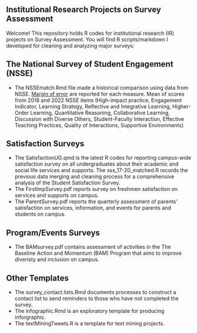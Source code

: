 ## Institutional Research Projects on Survey Assessment
Welcome! This repository holds R codes for institutional research (IR) projects on Survey Assessment. You will find R scripts/markdown I developed for cleaning and analyzing major surveys:

## The National Survey of Student Engagement (NSSE)
- The NSSEmatch.Rmd file made a historical comparison using data from NSSE. [Margin of error](https://en.wikipedia.org/wiki/Margin_of_error) are reported for each measure. Mean of scores from 2018 and 2022 NSSE items (High-impact practice, Engagement Indicator, Learning Strategy, Reflective and Integrative Learning, Higher-Order Learning, Quantitative Reasoning, Collaborative Learning, Discussion with Diverse Others, Student-Faculty Interaction, Effective Teaching Practices, Quality of Interactions, Supportive Environments)

## Satisfaction Surveys
- The SatisfactionUG.qmd is the latest R codes for reporting campus-wide satisfaction survey on all undergraduates about their academic and social life services and supports. The sss_17-20_matched.R records the previous data merging and cleaning process for a comprehensive analysis of the Student Satisfaction Survey.
- The FirstImpSurvey.pdf reports survey on freshmen satisfaction on services and supports on campus.
- The ParentSurvey.pdf reports the quarterly assessment of parents' satisfaction on services, information, and events for parents and students on campus.

## Program/Events Surveys
- The BAMsurvey.pdf contains assessment of activities in the The Baseline Action and Momentum (BAM) Program that aims to improve diveristy and inclusion on campus.

## Other Templates
- The survey_contact.lists.Rmd documents processes to construct a contact list to send reminders to those who have not completed the survey.
- The infographic.Rmd is an exploratory template for producing inforgraphic.
- The textMiningTweets.R is a template for text mining projects.
